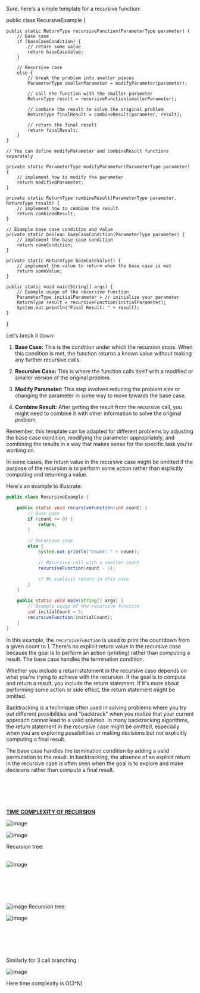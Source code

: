 Sure, here's a simple template for a recursive function:

public class RecursiveExample {

    public static ReturnType recursiveFunction(ParameterType parameter) {
        // Base case
        if (baseCaseCondition) {
            // return some value
            return baseCaseValue;
        }

        // Recursive case
        else {
            // break the problem into smaller pieces
            ParameterType smallerParameter = modifyParameter(parameter);

            // call the function with the smaller parameter
            ReturnType result = recursiveFunction(smallerParameter);

            // combine the result to solve the original problem
            ReturnType finalResult = combineResult(parameter, result);

            // return the final result
            return finalResult;
        }
    }

    // You can define modifyParameter and combineResult functions separately

    private static ParameterType modifyParameter(ParameterType parameter) {
        // implement how to modify the parameter
        return modifiedParameter;
    }

    private static ReturnType combineResult(ParameterType parameter, ReturnType result) {
        // implement how to combine the result
        return combinedResult;
    }

    // Example base case condition and value
    private static boolean baseCaseCondition(ParameterType parameter) {
        // implement the base case condition
        return someCondition;
    }

    private static ReturnType baseCaseValue() {
        // implement the value to return when the base case is met
        return someValue;
    }

    public static void main(String[] args) {
        // Example usage of the recursive function
        ParameterType initialParameter = // initialize your parameter
        ReturnType result = recursiveFunction(initialParameter);
        System.out.println("Final Result: " + result);
    }
}


Let's break it down:

1. **Base Case:** This is the condition under which the recursion stops. When this condition is met, the function returns a known value without making any further recursive calls.

2. **Recursive Case:** This is where the function calls itself with a modified or smaller version of the original problem.

3. **Modify Parameter:** This step involves reducing the problem size or changing the parameter in some way to move towards the base case.

4. **Combine Result:** After getting the result from the recursive call, you might need to combine it with other information to solve the original problem.

Remember, this template can be adapted for different problems by adjusting the base case condition, modifying the parameter appropriately, and combining the results in a way that 
makes sense for the specific task you're working on.


In some cases, the return value in the recursive case might be omitted if the purpose of the recursion is to perform some action rather than explicitly computing and returning a value.

Here's an example to illustrate:

```java
public class RecursiveExample {

    public static void recursiveFunction(int count) {
        // Base case
        if (count <= 0) {
            return;
        }

        // Recursive case
        else {
            System.out.println("Count: " + count);

            // Recursive call with a smaller count
            recursiveFunction(count - 1);

            // No explicit return in this case
        }
    }

    public static void main(String[] args) {
        // Example usage of the recursive function
        int initialCount = 5;
        recursiveFunction(initialCount);
    }
}
```

In this example, the `recursiveFunction` is used to print the countdown from a given count to 1. There's no explicit return value in the recursive case because the goal is to perform an action (printing) rather than computing a result. The base case handles the termination condition.

Whether you include a return statement in the recursive case depends on what you're trying to achieve with the recursion. If the goal is to compute and return a result, you include the return statement. If it's more about performing some action or side effect, the return statement might be omitted.

Backtracking is a technique often used in solving problems where you try out different possibilities and "backtrack" when you realize that your current approach cannot lead to a valid solution. In many backtracking algorithms, the return statement in the recursive case might be omitted, especially when you are exploring possibilities or making decisions but not explicitly computing a final result.

The base case handles the termination condition by adding a valid permutation to the result.
In backtracking, the absence of an explicit return in the recursive case is often seen when the goal is to explore and make decisions rather than compute a final result.

<br />
<br />
<br />
<br />



<ins>**TIME COMPLEXITY OF RECURSION**</ins><br />


![image](https://github.com/gregbg218/DSA/assets/72642906/26adc629-4824-4732-a215-20e59650ca72)

![image](https://github.com/gregbg218/DSA/assets/72642906/ea469996-f145-4aed-af39-7f865c60f3d9)

Recursion tree:<br />
<br />


![image](https://github.com/gregbg218/DSA/assets/72642906/ecef36f3-57a4-471e-8948-027336d79243)

<br />
<br />
<br />
<br />

![image](https://github.com/gregbg218/DSA/assets/72642906/7fe0aee0-a05b-4d22-a4b0-9523ff29d204)
Recursion tree:
<br />

![image](https://github.com/gregbg218/DSA/assets/72642906/7ad95fe0-daac-4ab3-9c21-0b38b1d0abb5)

<br />
<br />
<br />
<br />

Similarly for 3 call branching :
<br />

![image](https://github.com/gregbg218/DSA/assets/72642906/cb81ecbe-6d5b-4a16-b698-c4fb6e9ab5ef)

Here time complexity is O(3^N)


